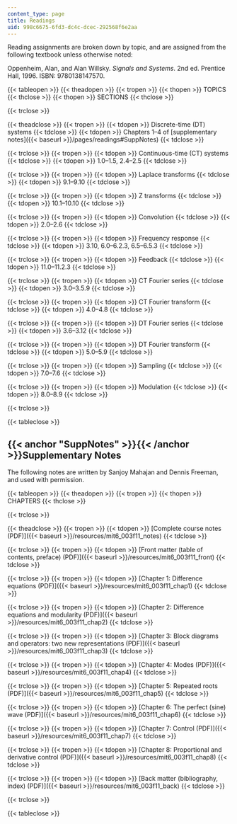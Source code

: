 ```yaml
---
content_type: page
title: Readings
uid: 998c6675-6fd3-dc4c-dcec-292568f6e2aa
---
```


Reading assignments are broken down by topic, and are assigned from the following textbook unless otherwise noted:

Oppenheim, Alan, and Alan Willsky. _Signals and Systems_. 2nd ed. Prentice Hall, 1996. ISBN: 9780138147570.

{{< tableopen >}}
{{< theadopen >}}
{{< tropen >}}
{{< thopen >}}
TOPICS
{{< thclose >}}
{{< thopen >}}
SECTIONS
{{< thclose >}}

{{< trclose >}}

{{< theadclose >}}
{{< tropen >}}
{{< tdopen >}}
Discrete-time (DT) systems
{{< tdclose >}}
{{< tdopen >}}
Chapters 1–4 of [supplementary notes]({{< baseurl >}}/pages/readings#SuppNotes)
{{< tdclose >}}

{{< trclose >}}
{{< tropen >}}
{{< tdopen >}}
Continuous-time (CT) systems
{{< tdclose >}}
{{< tdopen >}}
1.0–1.5, 2.4–2.5
{{< tdclose >}}

{{< trclose >}}
{{< tropen >}}
{{< tdopen >}}
Laplace transforms
{{< tdclose >}}
{{< tdopen >}}
9.1–9.10
{{< tdclose >}}

{{< trclose >}}
{{< tropen >}}
{{< tdopen >}}
Z transforms
{{< tdclose >}}
{{< tdopen >}}
10.1–10.10
{{< tdclose >}}

{{< trclose >}}
{{< tropen >}}
{{< tdopen >}}
Convolution
{{< tdclose >}}
{{< tdopen >}}
2.0–2.6
{{< tdclose >}}

{{< trclose >}}
{{< tropen >}}
{{< tdopen >}}
Frequency response
{{< tdclose >}}
{{< tdopen >}}
3.10, 6.0–6.2.3, 6.5–6.5.3
{{< tdclose >}}

{{< trclose >}}
{{< tropen >}}
{{< tdopen >}}
Feedback
{{< tdclose >}}
{{< tdopen >}}
11.0–11.2.3
{{< tdclose >}}

{{< trclose >}}
{{< tropen >}}
{{< tdopen >}}
CT Fourier series
{{< tdclose >}}
{{< tdopen >}}
3.0–3.5.9
{{< tdclose >}}

{{< trclose >}}
{{< tropen >}}
{{< tdopen >}}
CT Fourier transform
{{< tdclose >}}
{{< tdopen >}}
4.0–4.8
{{< tdclose >}}

{{< trclose >}}
{{< tropen >}}
{{< tdopen >}}
DT Fourier series
{{< tdclose >}}
{{< tdopen >}}
3.6–3.12
{{< tdclose >}}

{{< trclose >}}
{{< tropen >}}
{{< tdopen >}}
DT Fourier transform
{{< tdclose >}}
{{< tdopen >}}
5.0–5.9
{{< tdclose >}}

{{< trclose >}}
{{< tropen >}}
{{< tdopen >}}
Sampling
{{< tdclose >}}
{{< tdopen >}}
7.0–7.6
{{< tdclose >}}

{{< trclose >}}
{{< tropen >}}
{{< tdopen >}}
Modulation
{{< tdclose >}}
{{< tdopen >}}
8.0–8.9
{{< tdclose >}}

{{< trclose >}}

{{< tableclose >}}

{{< anchor "SuppNotes" >}}{{< /anchor >}}Supplementary Notes
------------------------------------------------------------

The following notes are written by Sanjoy Mahajan and Dennis Freeman, and used with permission.

{{< tableopen >}}
{{< theadopen >}}
{{< tropen >}}
{{< thopen >}}
CHAPTERS
{{< thclose >}}

{{< trclose >}}

{{< theadclose >}}
{{< tropen >}}
{{< tdopen >}}
[Complete course notes (PDF)]({{< baseurl >}}/resources/mit6_003f11_notes)
{{< tdclose >}}

{{< trclose >}}
{{< tropen >}}
{{< tdopen >}}
[Front matter (table of contents, preface) (PDF)]({{< baseurl >}}/resources/mit6_003f11_front)
{{< tdclose >}}

{{< trclose >}}
{{< tropen >}}
{{< tdopen >}}
[Chapter 1: Difference equations (PDF)]({{< baseurl >}}/resources/mit6_003f11_chap1)
{{< tdclose >}}

{{< trclose >}}
{{< tropen >}}
{{< tdopen >}}
[Chapter 2: Difference equations and modularity (PDF)]({{< baseurl >}}/resources/mit6_003f11_chap2)
{{< tdclose >}}

{{< trclose >}}
{{< tropen >}}
{{< tdopen >}}
[Chapter 3: Block diagrams and operators: two new representations (PDF)]({{< baseurl >}}/resources/mit6_003f11_chap3)
{{< tdclose >}}

{{< trclose >}}
{{< tropen >}}
{{< tdopen >}}
[Chapter 4: Modes (PDF)]({{< baseurl >}}/resources/mit6_003f11_chap4)
{{< tdclose >}}

{{< trclose >}}
{{< tropen >}}
{{< tdopen >}}
[Chapter 5: Repeated roots (PDF)]({{< baseurl >}}/resources/mit6_003f11_chap5)
{{< tdclose >}}

{{< trclose >}}
{{< tropen >}}
{{< tdopen >}}
[Chapter 6: The perfect (sine) wave (PDF)]({{< baseurl >}}/resources/mit6_003f11_chap6)
{{< tdclose >}}

{{< trclose >}}
{{< tropen >}}
{{< tdopen >}}
[Chapter 7: Control (PDF)]({{< baseurl >}}/resources/mit6_003f11_chap7)
{{< tdclose >}}

{{< trclose >}}
{{< tropen >}}
{{< tdopen >}}
[Chapter 8: Proportional and derivative control (PDF)]({{< baseurl >}}/resources/mit6_003f11_chap8)
{{< tdclose >}}

{{< trclose >}}
{{< tropen >}}
{{< tdopen >}}
[Back matter (bibliography, index) (PDF)]({{< baseurl >}}/resources/mit6_003f11_back)
{{< tdclose >}}

{{< trclose >}}

{{< tableclose >}}
